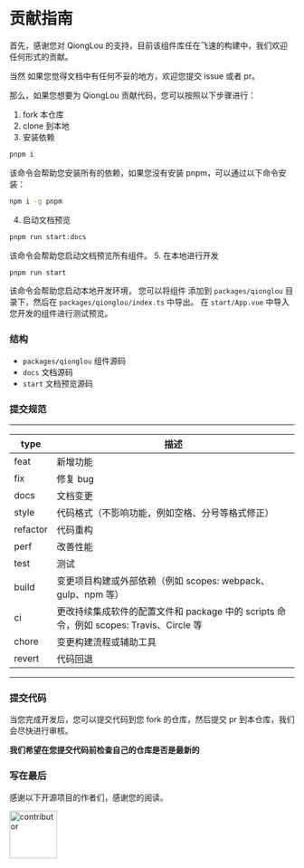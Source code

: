 # 贡献指南

首先，感谢您对 QiongLou 的支持，目前该组件库任在飞速的构建中，我们欢迎任何形式的贡献。

当然 如果您觉得文档中有任何不妥的地方，欢迎您提交 issue 或者 pr。

那么，如果您想要为 QiongLou 贡献代码，您可以按照以下步骤进行：

1. fork 本仓库
2. clone 到本地
3. 安装依赖

```bash
pnpm i
```

该命令会帮助您安装所有的依赖，如果您没有安装 pnpm，可以通过以下命令安装：

```bash
npm i -g pnpm
```

4. 启动文档预览

```bash
pnpm run start:docs
```

该命令会帮助您启动文档预览所有组件。 5. 在本地进行开发

```bash
pnpm run start
```

该命令会帮助您启动本地开发环境， 您可以将组件 添加到 `packages/qionglou` 目录下，然后在 `packages/qionglou/index.ts`
中导出。
在 `start/App.vue` 中导入您开发的组件进行测试预览。

### 结构

- `packages/qionglou` 组件源码
- `docs` 文档源码
- `start` 文档预览源码

### 提交规范

---

| type     | 描述                                                                                   |
| -------- | -------------------------------------------------------------------------------------- |
| feat     | 新增功能                                                                               |
| fix      | 修复 bug                                                                               |
| docs     | 文档变更                                                                               |
| style    | 代码格式（不影响功能，例如空格、分号等格式修正）                                       |
| refactor | 代码重构                                                                               |
| perf     | 改善性能                                                                               |
| test     | 测试                                                                                   |
| build    | 变更项目构建或外部依赖（例如 scopes: webpack、gulp、npm 等）                           |
| ci       | 更改持续集成软件的配置文件和 package 中的 scripts 命令，例如 scopes: Travis、Circle 等 |
| chore    | 变更构建流程或辅助工具                                                                 |
| revert   | 代码回退                                                                               |

---

### 提交代码

当您完成开发后，您可以提交代码到您 fork 的仓库，然后提交 pr 到本仓库，我们会尽快进行审核。

**我们希望在您提交代码前检查自己的仓库是否是最新的**

### 写在最后

感谢以下开源项目的作者们，感谢您的阅读。

<a href="https://github.com/Jiangxue-team/qionglou/graphs/contributors">
  <img class="docs-con_size" src="https://contrib.rocks/image?repo=Jiangxue-team/qionglou" alt="contributor" />
</a>

<style>
.docs-con_size {
    width: 6em;
}
</style>
